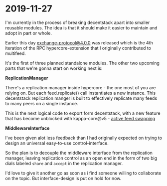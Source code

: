 # 2019-11-27

I'm currently in the process of breaking decentstack apart into smaller reusable modules.
The idea is that it should make it easier to maintain and adopt in part or whole.

Earlier this day [exchange-protocol@4.0.0](https://github.com/decentstack/exchange-protocol) was released which is the 4th iteration of the RPC hypercore-extension that I originally contributed to multifeed.

It's the first of three planned standalone modules.
The other two upcoming parts that we're gonna start on working next is:

**ReplicationManager**

There's a replication manager inside hypercore - the one most of you are relying on. But each feed.replicate() call instantiates a new instance.
This decentstack replication manger is built to effectively replicate many feeds to many peers on a single instance.

This is the next logical code to export form decentstack, with a new feature that has become unblocked with kappa-core@v5 - [active feed swapping](https://github.com/decentstack/decentstack/issues/9)

**MiddlewareInterface**

I've been given alot less feedback than I had originally expected on trying to design an universal easy-to-use control-interface.

So the plan is to decouple the middleware interface from the replication manager, leaving replication control as an open end in the form of two big dials labeled `share` and `accept` in the replication manager.

I'd love to give it another go as soon as i find someone willing to collaborate on the topic. But interface-design is put on hold for now.

